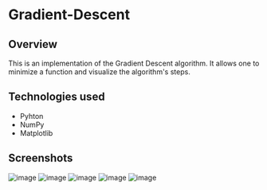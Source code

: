 # Gradient-Descent

## Overview
This is an implementation of the Gradient Descent algorithm. It allows one to minimize a function and visualize the algorithm's steps.
  
## Technologies used
- Pyhton
- NumPy
- Matplotlib

## Screenshots

![image](https://github.com/Rares1707/Gradient-Descent/assets/115061254/6841181a-0f60-4885-b7b0-507a0566b3a1)
![image](https://github.com/Rares1707/Gradient-Descent/assets/115061254/c08b42b0-700a-40cc-97d5-c7260b0ee4a4)
![image](https://github.com/Rares1707/Gradient-Descent/assets/115061254/00fa9bf8-33c0-4fc6-b7c6-35d71b7c20d7)
![image](https://github.com/Rares1707/Gradient-Descent/assets/115061254/255b70b0-c20f-4717-b8b8-86bcda1d7251)
![image](https://github.com/Rares1707/Gradient-Descent/assets/115061254/a9ea8504-add8-43cb-85ff-a8bef2fa6405)

